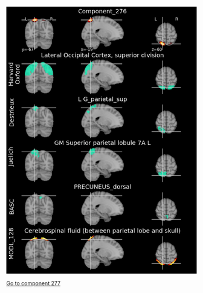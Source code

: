 


![276](preliminary/276.jpg "Component 276")

[Go to component 277](https://parietal-inria.github.io/MODL_atlas/512/277 "Component 277")